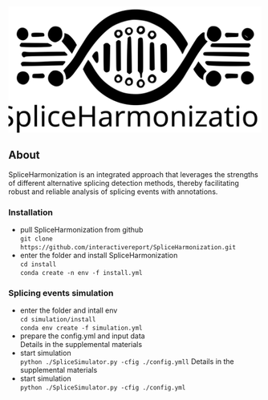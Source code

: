 ![alt text](https://github.com/interactivereport/SpliceHarmonization/blob/main/figures/SpliceHarmonization%20LOGO.svg)

## About
SpliceHarmonization is an integrated approach that leverages the strengths of different alternative splicing detection methods, thereby facilitating robust and reliable analysis of splicing events with annotations.

### Installation 
- pull SpliceHarmonization from github \
        `git clone https://github.com/interactivereport/SpliceHarmonization.git`
- enter the folder and install SpliceHarmonization \
        `cd install` \
        `conda create -n env -f install.yml`

### Splicing events simulation 
- enter the folder and intall env \
        `cd simulation/install` \
        `conda env create -f simulation.yml`
- prepare the config.yml and input data \
        Details in the supplemental materials
- start simulation \
        `python ./SpliceSimulator.py -cfig ./config.ymll`
        Details in the supplemental materials 
- start simulation \
        `python ./SpliceSimulator.py -cfig ./config.yml`
